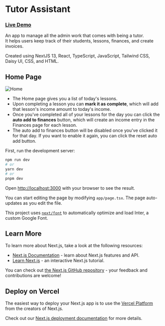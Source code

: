 # Tutor Assistant

### [Live Demo](https://tutor-assistant.vercel.app/)

An app to manage all the admin work that comes with being a tutor.   
It helps users keep track of their students, lessons, finances, and create invoices.

Created using NextJS 13, React, TypeScript, JavaScript, Tailwind CSS, Daisy UI, CSS, and HTML.

## Home Page
![Home](https://github.com/jinsun91/tutor-assistant/assets/33980648/f4a3db73-e12e-4338-8ba6-60d8aa647431)
- The Home page gives you a list of today's lessons.   
- Upon completing a lesson you can **mark it as complete**, which will add that lesson's income amount to today's income.   
- Once you've completed all of your lessons for the day you can click the **auto add to finances** button, which will create an income entry in the Finances page for each lesson.
- The auto add to finances button will be disabled once you've clicked it for that day. If you want to enable it again, you can click the reset auto add button.



First, run the development server:

```bash
npm run dev
# or
yarn dev
# or
pnpm dev
```

Open [http://localhost:3000](http://localhost:3000) with your browser to see the result.

You can start editing the page by modifying `app/page.tsx`. The page auto-updates as you edit the file.

This project uses [`next/font`](https://nextjs.org/docs/basic-features/font-optimization) to automatically optimize and load Inter, a custom Google Font.

## Learn More

To learn more about Next.js, take a look at the following resources:

- [Next.js Documentation](https://nextjs.org/docs) - learn about Next.js features and API.
- [Learn Next.js](https://nextjs.org/learn) - an interactive Next.js tutorial.

You can check out [the Next.js GitHub repository](https://github.com/vercel/next.js/) - your feedback and contributions are welcome!

## Deploy on Vercel

The easiest way to deploy your Next.js app is to use the [Vercel Platform](https://vercel.com/new?utm_medium=default-template&filter=next.js&utm_source=create-next-app&utm_campaign=create-next-app-readme) from the creators of Next.js.

Check out our [Next.js deployment documentation](https://nextjs.org/docs/deployment) for more details.
